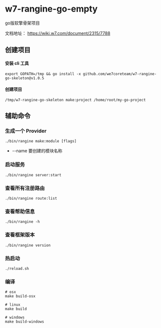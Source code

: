 # w7-rangine-go-empty

go版软擎骨架项目

文档地址： https://wiki.w7.com/document/2315/7788

## 创建项目

#### 安装 cli 工具
```
export GOPATH=/tmp && go install -x github.com/we7coreteam/w7-rangine-go-skeleton@v1.0.5
```

#### 创建项目
```
/tmp/w7-rangine-go-skeleton make:project /home/root/my-go-project
```

## 辅助命令

### 生成一个 Provider

```shell
./bin/rangine make:module [flags]
```

- \-\-name 要创建的模块名称

### 启动服务

```shell
./bin/rangine server:start
```

### 查看所有注册路由

```shell
./bin/rangine route:list
```

### 查看帮助信息

```shell
./bin/rangine -h
```

### 查看框架版本

```shell
./bin/rangine version
```

### 热启动

```shell
./reload.sh
```

### 编译

```shell
# osx
make build-osx 

# linux
make build

# windows
make build-windows
```
